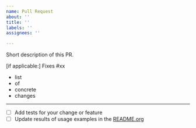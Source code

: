 ```yaml
---
name: Pull Request
about: ''
title: ''
labels: ''
assignees: ''

---
```


Short description of this PR.

[if applicable:]
Fixes #xx

- list
- of
- concrete
- changes

--------

- [ ] Add tests for your change or feature
- [ ] Update results of usage examples in the [README.org](https://github.com/200ok-ch/org-parser#usage)
